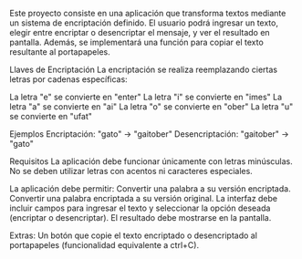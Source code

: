 Este proyecto consiste en una aplicación que transforma textos mediante un sistema de encriptación definido. El usuario podrá ingresar un texto, elegir entre encriptar o desencriptar el mensaje, y ver el resultado en pantalla. Además, se implementará una función para copiar el texto resultante al portapapeles.

Llaves de Encriptación
La encriptación se realiza reemplazando ciertas letras por cadenas específicas:

La letra "e" se convierte en "enter"
La letra "i" se convierte en "imes"
La letra "a" se convierte en "ai"
La letra "o" se convierte en "ober"
La letra "u" se convierte en "ufat"

Ejemplos
Encriptación: "gato" → "gaitober"
Desencriptación: "gaitober" → "gato"

Requisitos
La aplicación debe funcionar únicamente con letras minúsculas.
No se deben utilizar letras con acentos ni caracteres especiales.

La aplicación debe permitir:
Convertir una palabra a su versión encriptada.
Convertir una palabra encriptada a su versión original.
La interfaz debe incluir campos para ingresar el texto y seleccionar la opción deseada (encriptar o desencriptar).
El resultado debe mostrarse en la pantalla.

Extras:
Un botón que copie el texto encriptado o desencriptado al portapapeles (funcionalidad equivalente a ctrl+C).